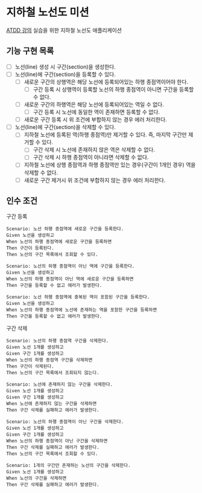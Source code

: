 # 지하철 노선도 미션
[ATDD 강의](https://edu.nextstep.camp/c/R89PYi5H) 실습을 위한 지하철 노선도 애플리케이션

## 기능 구현 목록
* [ ] 노선(line) 생성 시 구간(section)을 생성한다.
* [ ] 노선(line)에 구간(section)을 등록할 수 있다.
  * [ ] 새로운 구간의 상행역은 해당 노선에 등록되어있는 하행 종점역이어야 한다.
    * [ ] 구간 등록 시 상행역이 등록할 노선의 하행 종점역이 아니면 구간을 등록할 수 없다. 
  * [ ] 새로운 구간의 하행역은 해당 노선에 등록되어있는 역일 수 없다.
    * [ ] 구간 등록 시 노선에 동일한 역이 존재하면 등록할 수 없다.
  * [ ] 새로운 구간 등록 시 위 조건에 부합하지 않는 경우 에러 처리한다.
* [ ] 노선(line)에 구간(section)을 삭제할 수 있다.
  * [ ] 지하철 노선에 등록된 역(하행 종점역)만 제거할 수 있다. 즉, 마지막 구간만 제거할 수 있다.
    * [ ] 구간 삭제 시 노선에 존재하지 않은 역은 삭제할 수 없다.
    * [ ] 구간 삭제 시 하행 종점역이 아니라면 삭제할 수 없다.
  * [ ] 지하철 노선에 상행 종점역과 하행 종점역만 있는 경우(구간이 1개인 경우) 역을 삭제할 수 없다.
  * [ ] 새로운 구간 제거시 위 조건에 부합하지 않는 경우 에러 처리한다.

## 인수 조건
구간 등록
```
Scenario: 노선 하행 종점역에 새로운 구간을 등록한다.
Given 노선을 생성하고
When 노선의 하행 종점역에 새로운 구간을 등록하면
Then 구간이 등록된다.
Then 노선의 구간 목록에서 조회할 수 있다.

Scenario: 노선의 하행 종점역이 아닌 역에 구간을 등록한다.
Given 노선을 생성하고
When 노선의 하행 종점역이 아닌 역에 새로운 구간을 등록하면
Then 구간을 등록할 수 없고 에러가 발생한다.

Scenario: 노선 하행 종점역에 중복된 역이 포함된 구간을 등록한다.
Given 노선을 생성하고
When 노선의 하행 종점역에 노선에 존재하는 역을 포함한 구간을 등록하면
Then 구간을 등록할 수 없고 에러가 발생한다.
```

구간 삭제
```
Scenario: 노선의 하행 종점역 구간을 삭제한다.
Given 노선 1개를 생성하고
Given 구간 1개를 생성하고
When 노선의 하행 종점역 구간을 삭제하면
Then 구간이 삭제된다.
Then 노선의 구간 목록에서 조회되지 않는다.

Scenario: 노선에 존재하지 않는 구간을 삭제한다.
Given 노선 1개를 생성하고
Given 구간 1개를 생성하고
When 노선에 존재하지 않는 구간을 삭제하면
Then 구간 삭제를 실패하고 에러가 발생한다.

Scenario: 노선의 하행 종점역이 아닌 구간을 삭제한다.
Given 노선 1개를 생성하고
Given 구간 1개를 생성하고
When 노선의 하행 종점역이 아닌 구간을 삭제하면
Then 구간 삭제를 실패하고 에러가 발생한다.
Then 노선의 구간 목록에서 조회할 수 있다.

Scenario: 1개의 구간만 존재하는 노선의 구간을 삭제한다.
Given 노선 1개를 생성하고
When 노선의 구간을 삭제하면
Then 구간 삭제를 실패하고 에러가 발생한다.
```
